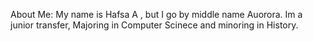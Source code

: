 About Me: 
My name is Hafsa A , but I go by middle name Auorora.
Im a junior transfer, Majoring in Computer Scinece and minoring in History.



